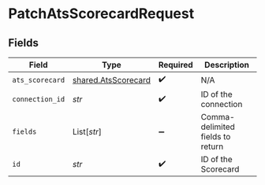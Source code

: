 # PatchAtsScorecardRequest


## Fields

| Field                                                      | Type                                                       | Required                                                   | Description                                                |
| ---------------------------------------------------------- | ---------------------------------------------------------- | ---------------------------------------------------------- | ---------------------------------------------------------- |
| `ats_scorecard`                                            | [shared.AtsScorecard](../../models/shared/atsscorecard.md) | :heavy_check_mark:                                         | N/A                                                        |
| `connection_id`                                            | *str*                                                      | :heavy_check_mark:                                         | ID of the connection                                       |
| `fields`                                                   | List[*str*]                                                | :heavy_minus_sign:                                         | Comma-delimited fields to return                           |
| `id`                                                       | *str*                                                      | :heavy_check_mark:                                         | ID of the Scorecard                                        |